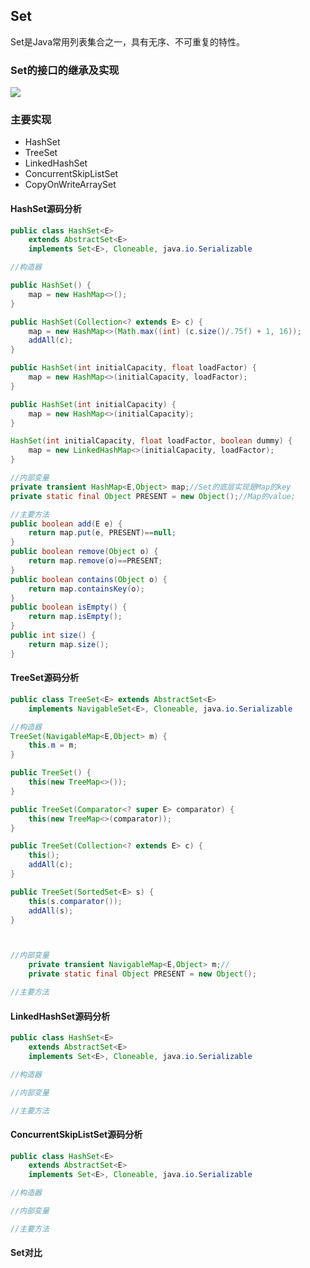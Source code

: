 ## Set
Set是Java常用列表集合之一，具有无序、不可重复的特性。

### Set的接口的继承及实现

![](https://note-1251738180.cos.ap-beijing.myqcloud.com/blog/201904/Set.png)

### 主要实现
- HashSet
- TreeSet
- LinkedHashSet
- ConcurrentSkipListSet
- CopyOnWriteArraySet

#### HashSet源码分析

```Java
public class HashSet<E>
    extends AbstractSet<E>
    implements Set<E>, Cloneable, java.io.Serializable

//构造器

public HashSet() {
    map = new HashMap<>();
}

public HashSet(Collection<? extends E> c) {
    map = new HashMap<>(Math.max((int) (c.size()/.75f) + 1, 16));
    addAll(c);
}

public HashSet(int initialCapacity, float loadFactor) {
    map = new HashMap<>(initialCapacity, loadFactor);
}

public HashSet(int initialCapacity) {
    map = new HashMap<>(initialCapacity);
}

HashSet(int initialCapacity, float loadFactor, boolean dummy) {
    map = new LinkedHashMap<>(initialCapacity, loadFactor);
}

//内部变量
private transient HashMap<E,Object> map;//Set的底层实现是Map的key
private static final Object PRESENT = new Object();//Map的value;

//主要方法
public boolean add(E e) {
    return map.put(e, PRESENT)==null;
}
public boolean remove(Object o) {
    return map.remove(o)==PRESENT;
}
public boolean contains(Object o) {
    return map.containsKey(o);
}
public boolean isEmpty() {
    return map.isEmpty();
}
public int size() {
    return map.size();
}

```

#### TreeSet源码分析

```Java
public class TreeSet<E> extends AbstractSet<E>
    implements NavigableSet<E>, Cloneable, java.io.Serializable

//构造器
TreeSet(NavigableMap<E,Object> m) {
    this.m = m;
}

public TreeSet() {
    this(new TreeMap<>());
}

public TreeSet(Comparator<? super E> comparator) {
    this(new TreeMap<>(comparator));
}

public TreeSet(Collection<? extends E> c) {
    this();
    addAll(c);
}

public TreeSet(SortedSet<E> s) {
    this(s.comparator());
    addAll(s);
}



//内部变量
    private transient NavigableMap<E,Object> m;//
    private static final Object PRESENT = new Object();

//主要方法

```
#### LinkedHashSet源码分析

```Java
public class HashSet<E>
    extends AbstractSet<E>
    implements Set<E>, Cloneable, java.io.Serializable

//构造器

//内部变量

//主要方法

```

#### ConcurrentSkipListSet源码分析

```Java
public class HashSet<E>
    extends AbstractSet<E>
    implements Set<E>, Cloneable, java.io.Serializable

//构造器

//内部变量

//主要方法

```

#### Set对比
